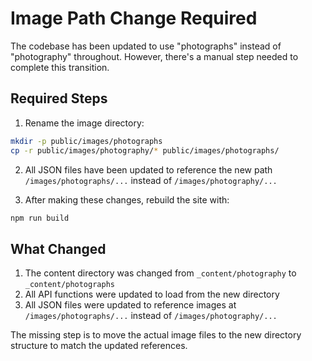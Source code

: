 # Image Path Change Required

The codebase has been updated to use "photographs" instead of "photography" throughout. However, there's a manual step needed to complete this transition.

## Required Steps

1. Rename the image directory:
```bash
mkdir -p public/images/photographs
cp -r public/images/photography/* public/images/photographs/
```

2. All JSON files have been updated to reference the new path `/images/photographs/...` instead of `/images/photography/...`

3. After making these changes, rebuild the site with:
```bash
npm run build
```

## What Changed

1. The content directory was changed from `_content/photography` to `_content/photographs`
2. All API functions were updated to load from the new directory
3. All JSON files were updated to reference images at `/images/photographs/...` instead of `/images/photography/...`

The missing step is to move the actual image files to the new directory structure to match the updated references.